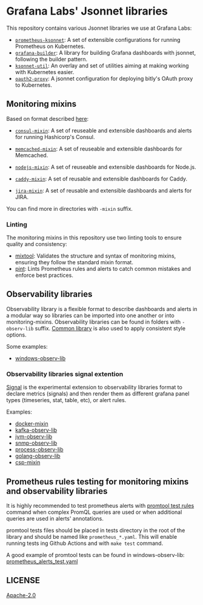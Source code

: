 # Grafana Labs' Jsonnet libraries

This repository contains various Jsonnet libraries we use at Grafana Labs:

* [`prometheus-ksonnet`](prometheus-ksonnet/): A set of extensible configurations
  for running Prometheus on Kubernetes.
* [`grafana-builder`](grafana-builder/): A library for building Grafana dashboards
  with jsonnet, following the builder pattern.
* [`ksonnet-util`](ksonnet-util/): An overlay and set of utilities aiming at making working with Kubernetes easier.
* [`oauth2-proxy`](oauth2-proxy/): A jsonnet configuration for deploying bitly's
  OAuth proxy to Kubernetes.

## Monitoring mixins

Based on format described [here](https://monitoring.mixins.dev/):

* [`consul-mixin`](consul-mixin/): A set of reuseable and extensible dashboards
  and alerts for running Hashicorp's Consul.

* [`memcached-mixin`](memcached-mixin/): A set of reuseable and extensible dashboards
  for Memcached.

* [`nodejs-mixin`](nodejs-mixin/): A set of reuseable and extensible dashboards
  for Node.js.

* [`caddy-mixin`](caddy-mixin/): A set of reusable and extensible dashboards
  for Caddy.

* [`jira-mixin`](jira-mixin/): A set of reusable and extensible dashboards and alerts for JIRA.

You can find more in directories with `-mixin` suffix.

### Linting

The monitoring mixins in this repository use two linting tools to ensure quality and consistency:

* [mixtool](https://github.com/monitoring-mixins/mixtool): Validates the structure and syntax of monitoring mixins, ensuring they follow the standard mixin format.
* [pint](https://github.com/cloudflare/pint): Lints Prometheus rules and alerts to catch common mistakes and enforce best practices.

## Observability libraries

Observability library is a flexible format to describe dashboards and alerts in a modular way so libraries can be imported into one another or into monitoring-mixins. Observability libraries can be found in folders with `-observ-lib` suffix. [Common library](https://github.com/grafana/jsonnet-libs/tree/master/common-lib) is also used to apply consistent style options.

Some examples:
 - [windows-observ-lib](windows-observ-lib/)

 ### Observability libraries signal extention

 [Signal](https://github.com/grafana/jsonnet-libs/tree/master/common-lib/common/signal#signal) is the experimental extension to observability libraries format to declare metrics (signals) and then render them as different grafana panel types (timeseries, stat, table, etc), or alert rules.

Examples:
 - [docker-mixin](docker-mixin/)
 - [kafka-observ-lib](kafka-observ-lib/)
 - [jvm-observ-lib](jvm-observ-lib/)
 - [snmp-observ-lib](snmp-observ-lib/)
 - [process-observ-lib](process-observ-lib/)
 - [golang-observ-lib](golang-observ-lib/)
 - [csp-mixin](csp-mixin/)

 ## Prometheus rules testing for monitoring mixins and observability libraries

It is highly recommended to test prometheus alerts with [promtool test rules](https://prometheus.io/docs/prometheus/latest/configuration/unit_testing_rules) command when complex PromQL queries are used or when additional queries are used in alerts' annotations.

promtool tests files should be placed in tests directory in the root of the library and should be named like `prometheus_*.yaml`. This will enable running tests ing Github Actions and with `make test` command.

A good example of promtool tests can be found in windows-observ-lib: [prometheus_alerts_test.yaml](windows-observ-lib/tests/prometheus_alerts_test.yaml)

## LICENSE

[Apache-2.0](LICENSE)
